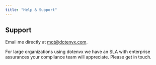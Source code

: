 ```yaml
---
title: "Help & Support"
---
```


<section class="w-full max-w-2xl mx-auto px-6 mt-12 md:mt-20 flex flex-col gap-4">
  <h1 class="font-extrabold text-2xl text-zinc-950 dark:text-zinc-50 text-center">Support</h1>
  <p class="text-center">Email me directly at <a href="mailto:mot@dotenvx.com" target="_blank">mot@dotenvx.com</a>.</p>
  <p class="text-center">For large organizations using dotenvx we have an SLA with enterprise assurances your compliance team will appreciate. Please get in touch.</p>
</section>
